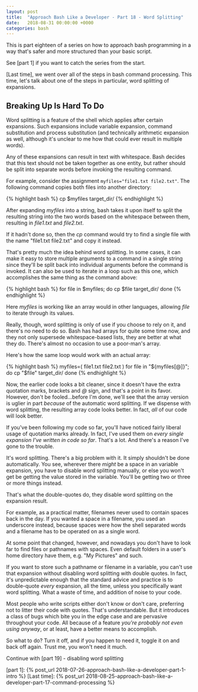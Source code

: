```yaml
---
layout: post
title:  "Approach Bash Like a Developer - Part 18 - Word Splitting"
date:   2018-08-31 00:00:00 +0000
categories: bash
---
```


This is part eighteen of a series on how to approach bash programming in
a way that's safer and more structured than your basic script.

See [part 1] if you want to catch the series from the start.

[Last time], we went over all of the steps in bash command processing.
This time, let's talk about one of the steps in particular, word
splitting of expansions.

Breaking Up Is Hard To Do
-------------------------

Word splitting is a feature of the shell which applies after certain
expansions.  Such expansions include variable expansion, command
substitution and process substitution (and technically arithmetic
expansion as well, although it's unclear to me how that could ever
result in multiple words).

Any of these expansions can result in text with whitespace.  Bash
decides that this text should not be taken together as one entity, but
rather should be split into separate words before invoking the resulting
command.

For example, consider the assignment `myfiles="file1.txt file2.txt"`.
The following command copies both files into another directory:

{% highlight bash %}
cp $myfiles target_dir/
{% endhighlight %}

After expanding *myfiles* into a string, bash takes it upon itself to
split the resulting string into the two words based on the whitespace
between them, resulting in *file1.txt* and *file2.txt*.

If it hadn't done so, then the *cp* command would try to find a single
file with the name "file1.txt file2.txt" and copy it instead.

That's pretty much the idea behind word splitting.  In some cases, it
can make it easy to store multiple arguments to a command in a single
string since they'll be split back into individual arguments before the
command is invoked.  It can also be used to iterate in a loop such as
this one, which accomplishes the same thing as the command above:

{% highlight bash %}
for file in $myfiles; do
  cp $file target_dir/
done
{% endhighlight %}

Here *myfiles* is working like an array would in other languages,
allowing *file* to iterate through its values.

Really, though, word splitting is only of use if you choose to rely on
it, and there's no need to do so.  Bash has had arrays for quite some
time now, and they not only supersede whitespace-based lists, they are
better at what they do.  There's almost no occasion to use a poor-man's
array.

Here's how the same loop would work with an actual array:

{% highlight bash %}
myfiles=( file1.txt file2.txt )
for file in "${myfiles[@]}"; do
  cp "$file" target_dir/
done
{% endhighlight %}

Now, the earlier code looks a bit cleaner, since it doesn't have the
extra quotation marks, brackets and *@* sign, and that's a point in its
favor.  However, don't be fooled...before I'm done, we'll see that the
array version is uglier in part *because* of the automatic word
splitting.  If we dispense with word splitting, the resulting array code
looks better.  In fact, *all* of our code will look better.

If you've been following my code so far, you'll have noticed fairly
liberal usage of quotation marks already.  In fact, I've used them on
*every single expansion I've written in code so far*.  That's a lot.
And there's a reason I've gone to the trouble.

It's word splitting.  There's a big problem with it.  It simply
shouldn't be done automatically.  You see, wherever there *might* be a
space in an variable expansion, you have to disable word splitting
manually, or else you won't get be getting the value stored in the
variable.  You'll be getting two or three or more things instead.

That's what the double-quotes do, they disable word splitting on the
expansion result.

For example, as a practical matter, filenames never used to contain
spaces back in the day.  If you wanted a space in a filename, you used
an underscore instead, because spaces were how the shell separated
words and a filename has to be operated on as a single word.

At some point that changed, however, and nowadays you don't have to look
far to find files or pathnames with spaces.  Even default folders in a
user's home directory have them, e.g. "My Pictures" and such.

If you want to store such a pathname or filename in a variable, you
can't use that expansion without disabling word splitting with double
quotes.  In fact, it's unpredictable enough that the standard advice and
practice is to double-quote *every* expansion, all the time, unless you
specifically want word splitting.  What a waste of time, and addition of
noise to your code.

Most people who write scripts either don't know or don't care,
preferring not to litter their code with quotes.  That's understandable.
But it introduces a class of bugs which bite you in the edge case and
are pervasive throughout your code.  All because of a feature *you're
probably not even using anyway*, or at least, have a better means to
accomplish.

So what to do?  Turn it off, and if you happen to need it, toggle it on
and back off again.  Trust me, you won't need it much.

Continue with [part 19] - disabling word splitting

  [part 1]:       {% post_url 2018-07-26-approach-bash-like-a-developer-part-1-intro                      %}
  [Last time]:    {% post_url 2018-08-25-approach-bash-like-a-developer-part-17-command-processing        %}
